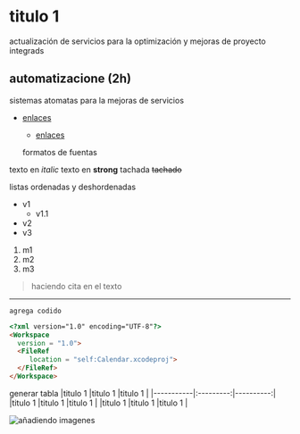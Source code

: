 
# titulo 1
actualización de  servicios para la optimización y mejoras de proyecto integrads
## automatizacione (2h)
sistemas atomatas para la  mejoras de servicios

- [enlaces]([index.html])
  - [enlaces]([index.html] "haz click")
  
  <!-- comentarios -->

  formatos de fuentas 

texto en *italic* 
texto en **strong**
tachada ~~tachado~~

 listas ordenadas y deshordenadas 
* v1 
  * v1.1
* v2
* v3 

1. m1
2. m2
3. m3

> haciendo cita en el texto 

--- 

`agrega codido `

 ``` html
 <?xml version="1.0" encoding="UTF-8"?>
<Workspace
   version = "1.0">
   <FileRef
      location = "self:Calendar.xcodeproj">
   </FileRef>
</Workspace>
 ```

generar tabla
|titulo 1   |titulo 1   |titulo 1   |
|-----------|:---------:|----------:|
|titulo 1   |titulo 1   |titulo 1   |
|titulo 1   |titulo 1   |titulo 1   |

<!-- agrega imagen-->
![añadiendo imagenes](https://thumbs.dreamstime.com/b/man-programmer-working-computer-code-screen-illustration-writing-pc-testing-ui-ux-guy-laptop-115509734.jpg)

 
  
